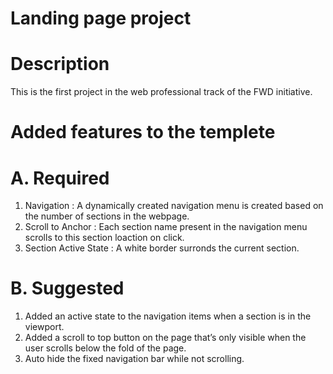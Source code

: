 # Landing page project
# Description 
This is the first project in the web professional track of the FWD initiative.
# Added features to the templete
# A. Required
1. Navigation : A dynamically created navigation menu is created based on the number of sections in the webpage.
2. Scroll to Anchor : Each section name present in the navigation menu scrolls to this section loaction on click.
3. Section Active State : A white border surronds the current section. 
# B. Suggested
1. Added an active state to the navigation items when a section is in the viewport.
2. Added a scroll to top button on the page that’s only visible when the user scrolls below the fold of the page.
3. Auto hide the fixed navigation bar while not scrolling.
